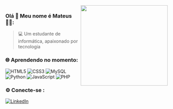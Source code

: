<img align="right" width="270" height="250" src="https://user-images.githubusercontent.com/74038190/219923809-b86dc415-a0c2-4a38-bc88-ad6cf06395a8.gif">

###  Olá 👋  Meu nome é Mateus 👨‍💻:


> 💻 Um estudante de informática, apaixonado por tecnologia 

### 🌐 Aprendendo no momento:

![HTML5](https://img.shields.io/badge/html5-%23E34F26.svg?style=for-the-badge&logo=html5&logoColor=white) ![CSS3](https://img.shields.io/badge/css3-%231572B6.svg?style=for-the-badge&logo=css3&logoColor=white) ![MySQL](https://img.shields.io/badge/mysql-3aabe8.svg?style=for-the-badge&logo=mysql&logoColor=3aabe8&labelColor=ffffff) ![Python](https://img.shields.io/badge/Python-3776AB?style=for-the-badge&logo=python&logoColor=white) ![JavaScript](https://img.shields.io/badge/JavaScript-F7DF1E?style=for-the-badge&logo=javascript&logoColor=black) ![PHP](http://img.shields.io/badge/-PHPStorm-181717?style=for-the-badge&logo=phpstorm&logoColor=white)


### ⚙️ Conecte-se :
[![LinkedIn](https://img.shields.io/badge/LinkedIn-%230077B5.svg?logo=linkedin&logoColor=white)](https://www.linkedin.com/in/mateus-warmling-994879323/)


<!-- Proudly created with GPRM ( https://gprm.itsvg.in ) -->

